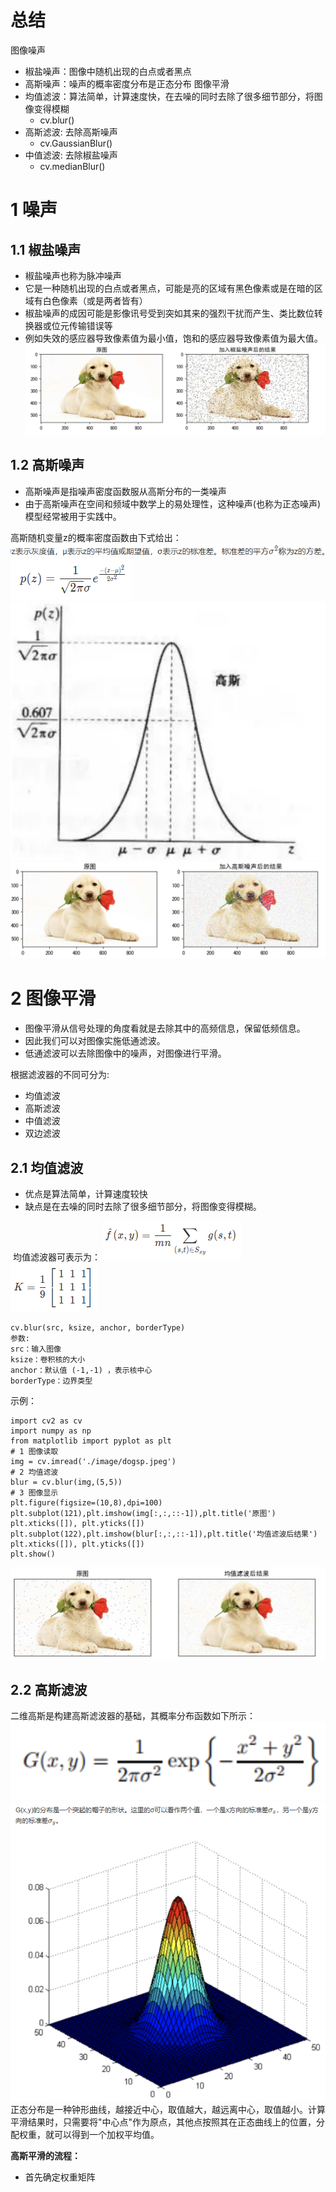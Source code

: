 # 总结
图像噪声
- 椒盐噪声：图像中随机出现的白点或者黑点
- 高斯噪声：噪声的概率密度分布是正态分布
图像平滑
- 均值滤波：算法简单，计算速度快，在去噪的同时去除了很多细节部分，将图像变得模糊
	- cv.blur()
- 高斯滤波: 去除高斯噪声
	- cv.GaussianBlur()
- 中值滤波: 去除椒盐噪声
	- cv.medianBlur()
# 1 噪声
## 1.1 椒盐噪声
- 椒盐噪声也称为脉冲噪声
- 它是一种随机出现的白点或者黑点，可能是亮的区域有黑色像素或是在暗的区域有白色像素（或是两者皆有）
- 椒盐噪声的成因可能是影像讯号受到突如其来的强烈干扰而产生、类比数位转换器或位元传输错误等
- 例如失效的感应器导致像素值为最小值，饱和的感应器导致像素值为最大值。
![](../photo/Pasted%20image%2020240122144441.png)
## 1.2 高斯噪声
- 高斯噪声是指噪声密度函数服从高斯分布的一类噪声
- 由于高斯噪声在空间和频域中数学上的易处理性，这种噪声(也称为正态噪声)模型经常被用于实践中。

高斯随机变量z的概率密度函数由下式给出：  
![](../photo/Pasted%20image%2020240122144656.png)
![](../photo/Pasted%20image%2020240122144545.png)
![](../photo/Pasted%20image%2020240122144724.png)
![](../photo/Pasted%20image%2020240122144733.png)

# 2 图像平滑
- 图像平滑从信号处理的角度看就是去除其中的高频信息，保留低频信息。
- 因此我们可以对图像实施低通滤波。
- 低通滤波可以去除图像中的噪声，对图像进行平滑。

根据滤波器的不同可分为:
- 均值滤波
- 高斯滤波
- 中值滤波
- 双边滤波

## 2.1 均值滤波
- 优点是算法简单，计算速度较快
- 缺点是在去噪的同时去除了很多细节部分，将图像变得模糊。

 均值滤波器可表示为：
![](../photo/Pasted%20image%2020240122144958.png)
![](../photo/Pasted%20image%2020240122145008.png)
```
cv.blur(src, ksize, anchor, borderType)
参数:
src：输入图像
ksize：卷积核的大小
anchor：默认值 (-1,-1) ，表示核中心
borderType：边界类型
```

示例：
```
import cv2 as cv
import numpy as np
from matplotlib import pyplot as plt
# 1 图像读取
img = cv.imread('./image/dogsp.jpeg')
# 2 均值滤波
blur = cv.blur(img,(5,5))
# 3 图像显示
plt.figure(figsize=(10,8),dpi=100)
plt.subplot(121),plt.imshow(img[:,:,::-1]),plt.title('原图')
plt.xticks([]), plt.yticks([])
plt.subplot(122),plt.imshow(blur[:,:,::-1]),plt.title('均值滤波后结果')
plt.xticks([]), plt.yticks([])
plt.show()
```

![](../photo/Pasted%20image%2020240122145145.png)
## 2.2 高斯滤波
二维高斯是构建高斯滤波器的基础，其概率分布函数如下所示：
![](../photo/Pasted%20image%2020240122145209.png)
![](../photo/Pasted%20image%2020240122145245.png)
正态分布是一种钟形曲线，越接近中心，取值越大，越远离中心，取值越小。计算平滑结果时，只需要将"中心点"作为原点，其他点按照其在正态曲线上的位置，分配权重，就可以得到一个加权平均值。

**高斯平滑的流程：**  
- 首先确定权重矩阵